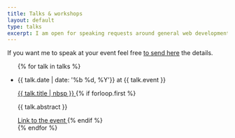 ```yaml
---
title: Talks & workshops
layout: default
type: talks
excerpt: I am open for speaking requests around general web development, performance, developer experience, animation and design systems.
---
```


If you want me to speak at your event feel free [to send here](mailto:jmenichelli@gmail.com) the details.

<ul class="talks-list">
{% for talk in talks %}
  <li class="talks-list-item">
    <p class="talks-list-item__info">{{ talk.date | date: '%b %d, %Y'}}
      <span class="talks-list-item__highlight">at {{ talk.event }}</span>
    </p>
    <a
      class="talks-list-item__title"
      alt="{{ talk.title }}"
      href="{{ talk.url }}" 
      target="_blank"
      rel="noopener noreferrer"
    >
      {{ talk.title | nbsp }}
    </a>
  {% if forloop.first %}
  <p class="talks-list-item__excerpt">{{ talk.abstract }}</p>
  <a
    class="talks-list-item__cta"
    href="{{ talk.url }}"
    rel="noopener noreferrer"
    target="_blank"
  >
    Link to the event
  </a>
  {% endif %}
  </li>
{% endfor %}
</ul>
